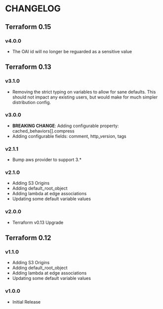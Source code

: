 # CHANGELOG

## Terraform 0.15

### v4.0.0

- The OAI id will no longer be reguarded as a sensitive value

## Terraform 0.13

### v3.1.0

- Removing the strict typing on variables to allow for sane defaults.
  This should not impact any existing users, but would make for much simpler
  distribution config.

### v3.0.0

- **BREAKING CHANGE**: Adding configurable property: cached_behaviors[].compress
- Adding configurable fields: comment, http_version, tags

### v2.1.1

- Bump aws provider to support 3.*

### v2.1.0

- Adding S3 Origins
- Adding default_root_object
- Adding lambda at edge associations
- Updating some default variable values

### v2.0.0

- Terraform v0.13 Upgrade

## Terraform 0.12

### v1.1.0

- Adding S3 Origins
- Adding default_root_object
- Adding lambda at edge associations
- Updating some default variable values

### v1.0.0

- Initial Release
